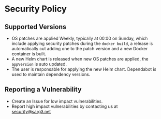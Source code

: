 # Security Policy

## Supported Versions

- OS patches are applied Weekly, typically at 00:00 on Sunday, which include applying security patches during the `docker build`, a release is automatically cut adding one to the patch version and a new Docker container is built.
- A new Helm chart is released when new OS patches are applied, the `appVersion` is auto updated. 
- The user is responsable for applying the new Helm chart.
Dependabot is used to maintain dependency versions.

## Reporting a Vulnerability

- Create an Issue for low impact vulnerabilities.
- Report high impact vulnerabilities by contacting us at [security@sarg3.net](mailto:security@sarg3.net)


